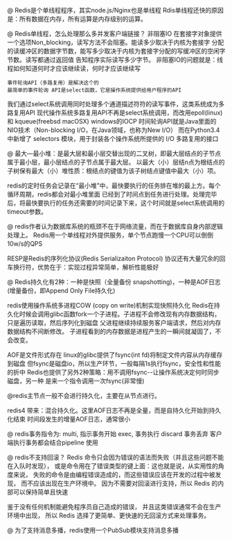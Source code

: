 @ Redis是个单线程程序，其实node.js/Nginx也是单线程
 Rdis单线程还快的原因是：所有数据在内存，所有运算是内存级别的运算。

@ Redis单线程，怎么处理那么多并发客户端链接？
    非阻塞IO  在套接字对象提供一个选项Non_blocking，读写方法不会阻塞。能读多少取决于内核为套接字
分配的读缓冲区的数据字节数，能写多少取决于内核为套接字分配的写缓冲区的空闲字节数。读写都通过返回值
告知程序实际读写多少字节。
    非阻塞IO的问题就是：线程如何知道何时才应该继续读，何时才应该继续写

    事件轮询API（多路复用）是解决这个的
    最简单的事件轮询 API是select函数，它是操作系统提供给用户程序的API
我们通过select系统调用同时处理多个通道描述符符的读写事件，这类系统成为多路复用API
现代操作系统多路复用API不再是select系统调用，而改用epoll(linux)和 kqueue(freebsd macOSX) 
windows的IOCP
    时间轮询API就是Java里面的NIO技术（Non-blocking I/O，在Java领域，也称为New I/O）
    而在Python3.4 中新增了 selectors 模块，用于封装各个操作系统所提供的 I/O 多路复用的接口

@
最大—最小堆：是最大层和最小层交替出现的二叉树，即最大层结点的子节点属于最小层，最小层结点的子节点属于最大层。 以最大（小）层结n点为根结点的子树保有最大（小）堆性质：根结点的键值为该子树结点键值中最大（小）项。

redis的定时任务会记录在“最小堆”中，最快要执行的任务排在堆的最上方。每个循环周期，redis都会对最小堆里面
已经到了时间点到任务进行处理。处理完毕后，将最快要执行的任务还需要的时间记录下来，这个时间就是select系统调用的
timeout参数。

@ redis作者认为数据库系统的瓶颈不在于网络流量，而在于数据库自身内部逻辑处理上。
Redis用一个单线程对外提供服务，单个节点跑慢一个CPU可以倒倒10w/s的QPS

RESP是Redis的序列化协议(Redis Serializaiton Protocol)
协议还有大量冗余的回车换行符，优势在于：实现过程异常简单，解析性能极好

@ Redis持久化有2种：一种是快照（全量备份 snapshotting)，一种是AOF日志(增量备份，即Append Only File持久化)

redis使用操作系统多进程COW (copy on write)机制实现快照持久化
Redis在持久化时候会调用glibc函数fork一个子进程。子进程不会修改现有内存数据结构，只是遍历读取，然后序列化到磁盘
父进程继续持续服务客户端请求，然后对内存数据结构不间断修改。
子进程看到的内存数据是进程产生的一瞬间就凝固了，不会改变。

AOF是文件形式存在
linux的glibc提供了fsync(int fd)将制定文件内容从内存缓存到磁盘
但fsync是磁盘io，所以生产环节，一般每隔1s执行fsync，安全性和性能的折中
Redis也提供了另外2种策略：用不调用fsync--让操作系统决定何时同步磁盘，另一种
是来一个指令调用一次fsync(非常慢)


@redis主节点一般不会进行持久化，主要在从节点进行。

redis4 带来：混合持久化。这里AOF日志不再是全量，而是自持久化开始到持久化结束
时间段发生的增量AOF日志，通常很小

@ redis事务指令为: 
multi, 指示事务开始
exec, 事务执行
discard 事务丢弃
客户端执行事务都会结合pipeline 使用

@ redis不支持回滚？
Redis 命令只会因为错误的语法而失败（并且这些问题不能在入队时发现），
或是命令用在了错误类型的键上面：这也就是说，从实用性的角度来说，
失败的命令是由编程错误造成的，而这些错误应该在开发的过程中被发现，
而不应该出现在生产环境中。
因为不需要对回滚进行支持，所以 Redis 的内部可以保持简单且快速

鉴于没有任何机制能避免程序员自己造成的错误， 
并且这类错误通常不会在生产环境中出现， 
所以 Redis 选择了更简单、更快速的无回滚方式来处理事务。


@ 为了支持消息多播，redis使用一个PubSub模块支持消息多播








